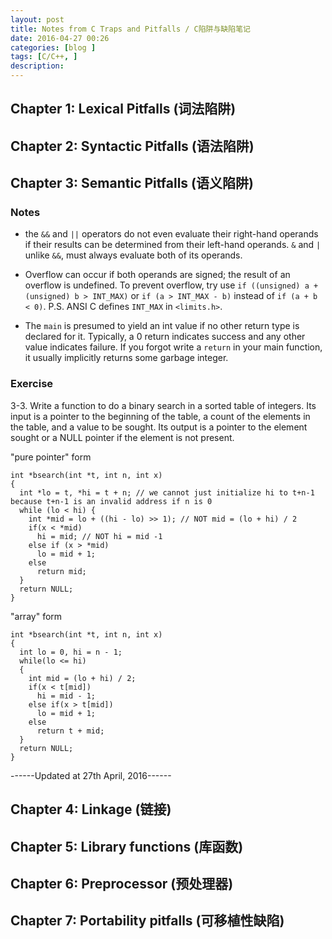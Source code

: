 ```yaml
---
layout: post
title: Notes from C Traps and Pitfalls / C陷阱与缺陷笔记  
date: 2016-04-27 00:26
categories: [blog ]
tags: [C/C++, ]
description:
---
```


## Chapter 1: Lexical Pitfalls (词法陷阱)

## Chapter 2: Syntactic Pitfalls (语法陷阱)

## Chapter 3: Semantic Pitfalls (语义陷阱)

### Notes

+ the `&&` and `||` operators do not even evaluate their right-hand operands if their results can be determined from their left-hand operands. `&` and `|` unlike `&&`, must always evaluate both of its operands.

+ Overflow can occur if both operands are signed; the result of an overflow is undefined. To prevent overflow, try use `if ((unsigned) a + (unsigned) b > INT_MAX)` or `if (a > INT_MAX - b)` instead of `if (a + b < 0)`. P.S. ANSI C defines `INT_MAX` in `<limits.h>`.

+ The `main` is presumed to yield an int value if no other return type is declared for it. Typically, a 0 return indicates success and any other value indicates failure. If you forgot write a `return` in your main function, it usually implicitly returns some garbage integer.


### Exercise

3-3. Write a function to do a binary search in a sorted table of integers. Its input is a pointer to the beginning of the table, a count of the elements in the table, and a value to be sought. Its output is a pointer to the element sought or a NULL pointer if the element is not present.

"pure pointer" form

    int *bsearch(int *t, int n, int x)
    {
      int *lo = t, *hi = t + n; // we cannot just initialize hi to t+n-1 because t+n-1 is an invalid address if n is 0
      while (lo < hi) {
        int *mid = lo + ((hi - lo) >> 1); // NOT mid = (lo + hi) / 2
        if(x < *mid)
          hi = mid; // NOT hi = mid -1
        else if (x > *mid)
          lo = mid + 1;
        else
          return mid;
      }
      return NULL;
    }

"array" form

    int *bsearch(int *t, int n, int x)
    {
      int lo = 0, hi = n - 1;
      while(lo <= hi)
      {
        int mid = (lo + hi) / 2;
        if(x < t[mid])
          hi = mid - 1;
        else if(x > t[mid])
          lo = mid + 1;
        else
          return t + mid;
      }
      return NULL;
    }



------Updated at 27th April, 2016------

## Chapter 4: Linkage (链接)


## Chapter 5: Library functions (库函数)


## Chapter 6: Preprocessor (预处理器)


## Chapter 7: Portability pitfalls (可移植性缺陷)
